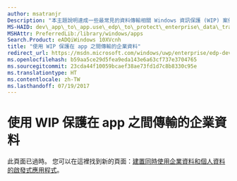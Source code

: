 ```yaml
---
author: msatranjr
Description: "本主題說明達成一些最常見的資料傳輸相關 Windows 資訊保護 (WIP) 案例所需的編碼工作範例。"
MS-HAID: dev\_app\_to\_app.use\_edp\_to\_protect\_enterprise\_data\_transferred\_between\_apps
MSHAttr: PreferredLib:/library/windows/apps
Search.Product: eADQiWindows 10XVcnh
title: "使用 WIP 保護在 app 之間傳輸的企業資料"
redirect_url: https://msdn.microsoft.com/windows/uwp/enterprise/edp-dev-guide
ms.openlocfilehash: b59aa5ce29d5fea9eda143e6a63cf737e3704765
ms.sourcegitcommit: 23cda44f10059bcaef38ae73fd1d7c8b8330c95e
ms.translationtype: HT
ms.contentlocale: zh-TW
ms.lasthandoff: 07/19/2017
---
```

# <a name="use-wip-to-protect-enterprise-data-transferred-between-apps"></a>使用 WIP 保護在 app 之間傳輸的企業資料


此頁面已過時。 您可以在這裡找到新的頁面：[建置同時使用企業資料和個人資料的啟發式應用程式](https://msdn.microsoft.com/windows/uwp/enterprise/edp-dev-guide)。
